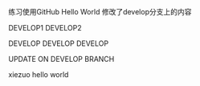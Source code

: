 练习使用GitHub
Hello World
修改了develop分支上的内容


DEVELOP1 DEVELOP2

DEVELOP DEVELOP DEVELOP


UPDATE ON DEVELOP BRANCH


xiezuo
hello world
